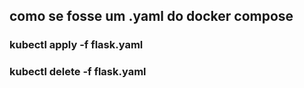 ## como se fosse um .yaml do docker compose
### kubectl apply -f flask.yaml
### kubectl delete -f flask.yaml